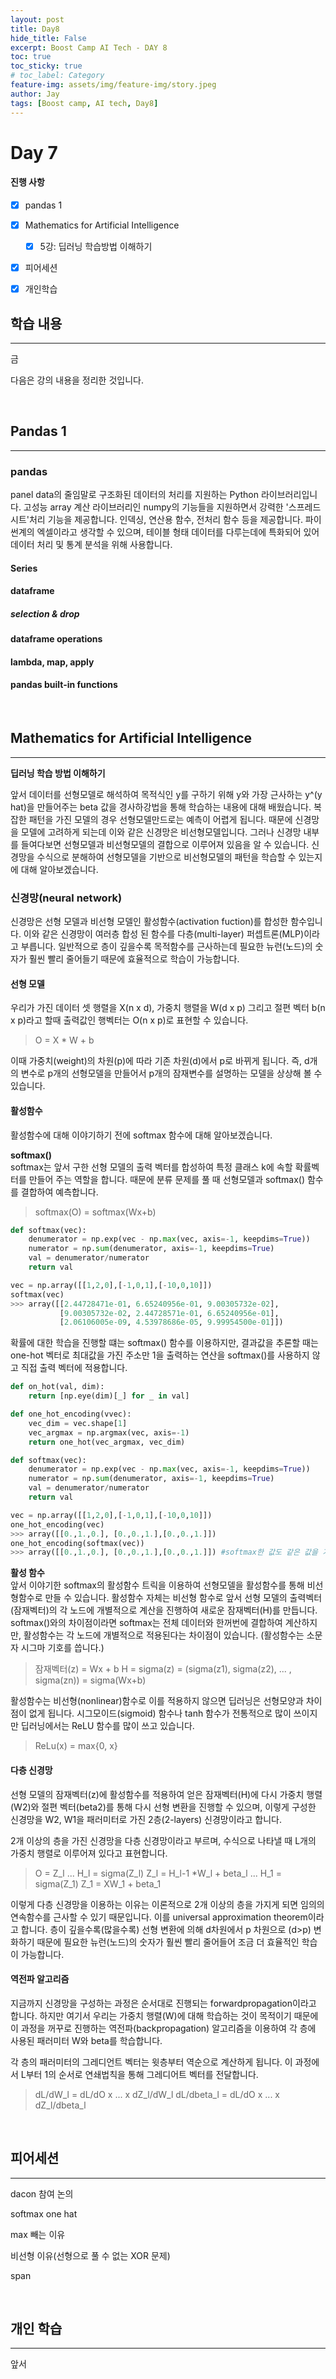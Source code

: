 ```yaml
---
layout: post
title: Day8
hide_title: False
excerpt: Boost Camp AI Tech - DAY 8
toc: true
toc_sticky: true
# toc_label: Category
feature-img: assets/img/feature-img/story.jpeg
author: Jay
tags: [Boost camp, AI tech, Day8]
---
```


# Day 7

#### 진행 사항
  - [x] pandas 1
  - [x] Mathematics for Artificial Intelligence
    - [x] 5강: 딥러닝 학습방법 이해하기
  - [x] 피어세션 
  - [x] 개인학습


## 학습 내용
---
금  

다음은 강의 내용을 정리한 것입니다.   

<br> 

## Pandas 1
---

### pandas
panel data의 줄임말로 구조화된 데이터의 처리를 지원하는 Python 라이브러리입니다. 고성능 array 계산 라이브러리인 numpy의 기능들을 지원하면서 강력한 '스프레드시트'처리 기능을 제공합니다. 인덱싱, 연산용 함수, 전처리 함수 등을 제공합니다. 파이썬계의 엑셀이라고 생각할 수 있으며, 테이블 형태 데이터를 다루는데에 특화되어 있어 데이터 처리 및 통계 분석을 위해 사용합니다.   


#### Series



#### dataframe



##### selection & drop



#### dataframe operations



#### lambda, map, apply



#### pandas built-in functions












<br>

## Mathematics for Artificial Intelligence
---   
**딥러닝 학습 방법 이해하기**    

앞서 데이터를 선형모델로 해석하여 목적식인 y를 구하기 위해 y와 가장 근사하는 y^(y hat)을 만들어주는 beta 값을 경사하강법을 통해 학습하는 내용에 대해 배웠습니다. 복잡한 패턴을 가진 모델의 경우 선형모델만드로는 예측이 어렵게 됩니다. 때문에 신경망을 모델에 고려하게 되는데 이와 같은 신경망은 비선형모델입니다. 그러나 신경망 내부를 들여다보면 선형모델과 비선형모델의 결합으로 이루어져 있음을 알 수 있습니다. 신경망을 수식으로 분해하여 선형모델을 기반으로 비선형모델의 패턴을 학습할 수 있는지에 대해 알아보겠습니다.   

### 신경망(neural network)
신경망은 선형 모델과 비선형 모델인 활성함수(activation fuction)를 합성한 함수입니다. 이와 같은 신경망이 여러층 합성 된 함수를 다층(multi-layer) 퍼셉트론(MLP)이라고 부릅니다. 일반적으로 층이 깊을수록 목적함수를 근사하는데 필요한 뉴런(노드)의 숫자가 훨씬 빨리 줄어들기 때문에 효율적으로 학습이 가능합니다.    

#### 선형 모델
우리가 가진 데이터 셋 행렬을 X(n x d), 가중치 행렬을 W(d x p) 그리고 절편 벡터 b(n x p)라고 할때 출력값인 행벡터는 O(n x p)로 표현할 수 있습니다.   

> O = X * W + b

이때 가중치(weight)의 차원(p)에 따라 기존 차원(d)에서 p로 바뀌게 됩니다. 즉, d개의 변수로 p개의 선형모델을 만들어서 p개의 잠재변수를 설명하는 모델을 상상해 볼 수 있습니다. 

#### 활성함수
활성함수에 대해 이야기하기 전에 softmax 함수에 대해 알아보겠습니다.   

**softmax()**   
softmax는 앞서 구한 선형 모델의 출력 벡터를 합성하여 특정 클래스 k에 속할 확률벡터를 만들어 주는 역할을 합니다. 때문에 분류 문제를 풀 때 선형모델과 softmax() 함수를 결합하여 예측합니다.   
> softmax(O) = softmax(Wx+b)

~~~python
def softmax(vec):
    denumerator = np.exp(vec - np.max(vec, axis=-1, keepdims=True))
    numerator = np.sum(denumerator, axis=-1, keepdims=True)
    val = denumerator/numerator
    return val

vec = np.array([[1,2,0],[-1,0,1],[-10,0,10]])
softmax(vec)
>>> array([[2.44728471e-01, 6.65240956e-01, 9.00305732e-02],
           [9.00305732e-02, 2.44728571e-01, 6.65240956e-01],
           [2.06106005e-09, 4.53978686e-05, 9.99954500e-01]])
~~~
확률에 대한 학습을 진행할 떄는 softmax() 함수를 이용하지만, 결과값을 추론할 때는 one-hot 벡터로 최대값을 가진 주소만 1을 출력하는 연산을 softmax()를 사용하지 않고 직접 출력 벡터에 적용합니다.   
~~~python
def on_hot(val, dim):
    return [np.eye(dim)[_] for _ in val]

def one_hot_encoding(vvec):
    vec_dim = vec.shape[1]
    vec_argmax = np.argmax(vec, axis=-1)
    return one_hot(vec_argmax, vec_dim)

def softmax(vec):
    denumerator = np.exp(vec - np.max(vec, axis=-1, keepdims=True))
    numerator = np.sum(denumerator, axis=-1, keepdims=True)
    val = denumerator/numerator
    return val

vec = np.array([[1,2,0],[-1,0,1],[-10,0,10]])
one_hot_encoding(vec)
>>> array([[0.,1.,0.], [0.,0.,1.],[0.,0.,1.]])
one_hot_encoding(softmax(vec))
>>> array([[0.,1.,0.], [0.,0.,1.],[0.,0.,1.]]) #softmax한 값도 같은 값을 가지므로 굳이 softmax를 연산할 필요가 없다.
~~~

**활성 함수**   
앞서 이야기한 softmax의 활성함수 트릭을 이용하여 선형모델을 활성함수를 통해 비선형함수로 만들 수 있습니다. 활성함수 자체는 비선형 함수로 앞서 선형 모델의 출력벡터(잠재벡터)의 각 노드에 개별적으로 계산을 진행하여 새로운 잠재벡터(H)를 만듭니다. softmax()와의 차이점이라면 softmax는 전체 데이터와 한꺼번에 결합하여 계산하지만, 활성함수는 각 노드에 개별적으로 적용된다는 차이점이 있습니다. (활성함수는 소문자 시그마 기호를 씁니다.)   

> 잠재벡터(z) = Wx + b
> H = sigma(z) = (sigma(z1), sigma(z2), ... , sigma(zn)) = sigma(Wx+b)

활성함수는 비선형(nonlinear)함수로 이를 적용하지 않으면 딥러닝은 선형모양과 차이점이 없게 됩니다. 시그모이드(sigmoid) 함수나 tanh 함수가 전통적으로 많이 쓰이지만 딥러닝에서는 ReLU 함수를 많이 쓰고 있습니다.   

> ReLu(x) = max{0, x}

#### 다층 신경망
선형 모델의 잠재벡터(z)에 활성함수를 적용하여 얻은 잠재벡터(H)에 다시 가중치 행렬(W2)와 절편 벡터(beta2)를 통해 다시 선형 변환을 진행할 수 있으며, 이렇게 구성한 신경망을 W2, W1을 패러미터로 가진 2층(2-layers) 신경망이라고 합니다.   

2개 이상의 층을 가진 신경망을 다층 신경망이라고 부르며, 수식으로 나타낼 때 L개의 가중치 행렬로 이루어져 있다고 표현합니다.   
> O = Z_l
> ...
> H_l = sigma(Z_l)
> Z_l = H_l-1 *W_l + beta_l
> ...
> H_1 = sigma(Z_1)
> Z_1 = XW_1 + beta_1

이렇게 다층 신경망을 이용하는 이유는 이론적으로 2개 이상의 층을 가지게 되면 임의의 연속함수를 근사할 수 있기 때문입니다. 이를 universal approximation theorem이라고 합니다. 층이 깊을수록(많을수록) 선형 변환에 의해 d차원에서 p 차원으로 (d>p) 변화하기 때문에 필요한 뉴런(노드)의 숫자가 훨씬 빨리 줄어들어 조금 더 효율적인 학습이 가능합니다.    

#### 역전파 알고리즘
지금까지 신경망을 구성하는 과정은 순서대로 진행되는 forwardpropagation이라고 합니다. 하지만 여기서 우리는 가중치 행렬(W)에 대해 학습하는 것이 목적이기 때문에 이 과정을 꺼꾸로 진행하는 역전파(backpropagation) 알고리즘을 이용하여 각 층에 사용된 패러미터 W와 beta를 학습합니다.   

각 층의 패러미터의 그레디언트 벡터는 윗층부터 역순으로 계산하게 됩니다. 이 과정에서 L부터 1의 순서로 연쇄법칙을 통해 그레디어트 벡터를 전달합니다.   
> dL/dW_l = dL/dO  x  ...  x dZ_l/dW_l
> dL/dbeta_l = dL/dO x ... x dZ_l/dbeta_l



<br>

## 피어세션
---
dacon 참여 논의

softmax one hat

max 빼는 이유

비선형 이유(선형으로 풀 수 없는 XOR 문제)

span

<br>

## 개인 학습
---
앞서